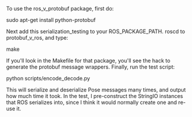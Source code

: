 To use the ros_v_protobuf package, first do:

   sudo apt-get install python-protobuf

Next add this serialization_testing to your ROS_PACKAGE_PATH. roscd to protobuf_v_ros, and type:

   make

If you'll look in the Makefile for that package, you'll see the hack to generate the protobuf message wrappers.
Finally, run the test script:

   python scripts/encode_decode.py

This will serialize and deserialize Pose messages many times, and output how much time it took. In the test, I 
pre-construct the StringIO instances that ROS serializes into, since I think it would normally create one 
and re-use it.